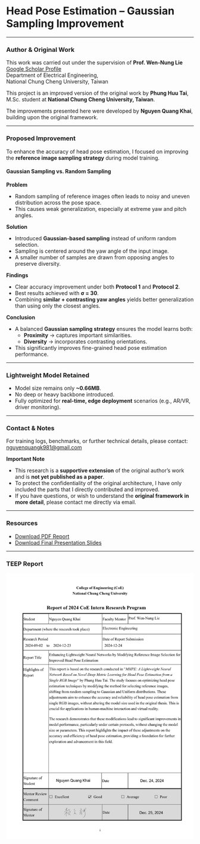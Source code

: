 # Head Pose Estimation – Gaussian Sampling Improvement

---

### Author & Original Work

This work was carried out under the supervision of **Prof. Wen-Nung Lie**  
[Google Scholar Profile](https://scholar.google.com.my/citations?user=Lv6q7ioAAAAJ&hl=en)  
Department of Electrical Engineering,  
National Chung Cheng University, Taiwan  

This project is an improved version of the original work by **Phung Huu Tai**, M.Sc. student at **National Chung Cheng University, Taiwan**.  

The improvements presented here were developed by **Nguyen Quang Khai**, building upon the original framework.  

---

### Proposed Improvement

To enhance the accuracy of head pose estimation, I focused on improving the **reference image sampling strategy** during model training.  

#### Gaussian Sampling vs. Random Sampling  

**Problem**  
- Random sampling of reference images often leads to noisy and uneven distribution across the pose space.  
- This causes weak generalization, especially at extreme yaw and pitch angles.  

**Solution**  
- Introduced **Gaussian-based sampling** instead of uniform random selection.  
- Sampling is centered around the yaw angle of the input image.  
- A smaller number of samples are drawn from opposing angles to preserve diversity.  

**Findings**  
- Clear accuracy improvement under both **Protocol 1** and **Protocol 2**.  
- Best results achieved with **σ = 30**.  
- Combining **similar + contrasting yaw angles** yields better generalization than using only the closest angles.  

**Conclusion**  
- A balanced **Gaussian sampling strategy** ensures the model learns both:  
  - **Proximity** → captures important similarities.  
  - **Diversity** → incorporates contrasting orientations.  
- This significantly improves fine-grained head pose estimation performance.  

---

### Lightweight Model Retained  

- Model size remains only **~0.66MB**.  
- No deep or heavy backbone introduced.  
- Fully optimized for **real-time, edge deployment** scenarios (e.g., AR/VR, driver monitoring).  

---

### Contact & Notes  

For training logs, benchmarks, or further technical details, please contact:  
[nguyenquangk981@gmail.com](mailto:nguyenquangk981@gmail.com)  

**Important Note**  
- This research is a **supportive extension** of the original author’s work and is **not yet published as a paper**.  
- To protect the confidentiality of the original architecture, I have only included the parts that I directly contributed and improved.  
- If you have questions, or wish to understand the **original framework in more detail**, please contact me directly via email.  

---

### Resources  

- [Download PDF Report](documents/Internship_Khai_Slide_version.pdf)  
- [Download Final Presentation Slides](documents/Final_Report_version.pdf)  

---
### TEEP Report

![TEEP](documents/download.png)
